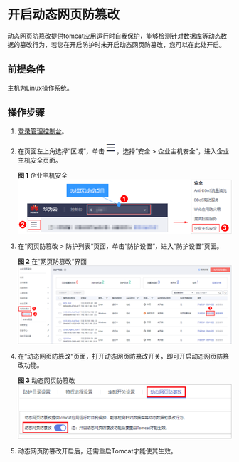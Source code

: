 # 开启动态网页防篡改<a name="hss_01_0218"></a>

动态网页防篡改提供tomcat应用运行时自我保护，能够检测针对数据库等动态数据的篡改行为，若您在开启防护时未开启动态网页防篡改，您可以在此处开启。

## 前提条件<a name="section6641161634110"></a>

主机为Linux操作系统。

## 操作步骤<a name="section3732351193211"></a>

1.  [登录管理控制台](https://console.huaweicloud.com)。
2.  在页面左上角选择“区域“，单击![](figures/icon-servicelist.png)，选择“安全  \>  企业主机安全“，进入企业主机安全页面。

    **图 1**  企业主机安全<a name="hss_01_0229_fig1855613765114"></a>  
    ![](figures/企业主机安全.png "企业主机安全")

3.  在“网页防篡改  \>  防护列表“页面，单击“防护设置“，进入“防护设置“页面。

    **图 2**  在“网页防篡改“界面<a name="hss_01_0216_fig20365181613515"></a>  
    ![](figures/在网页防篡改界面.png "在网页防篡改界面")

4.  在“动态网页防篡改“页面，打开动态网页防篡改开关，即可开启动态网页防篡改功能。

    **图 3**  动态网页防篡改<a name="fig169916484292"></a>  
    ![](figures/动态网页防篡改.png "动态网页防篡改")

5.  动态网页防篡改开启后，还需重启Tomcat才能使其生效。

